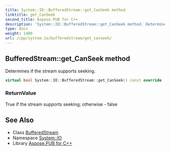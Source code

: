 ```yaml
---
title: System::IO::BufferedStream::get_CanSeek method
linktitle: get_CanSeek
second_title: Aspose.PUB for C++
description: 'System::IO::BufferedStream::get_CanSeek method. Determines if the stream supports seeking in C++.'
type: docs
weight: 1400
url: /cpp/system.io/bufferedstream/get_canseek/
---
```

## BufferedStream::get_CanSeek method


Determines if the stream supports seeking.

```cpp
virtual bool System::IO::BufferedStream::get_CanSeek() const override
```


### ReturnValue

True if the stream supports seeking; otherwise - false

## See Also

* Class [BufferedStream](../)
* Namespace [System::IO](../../)
* Library [Aspose.PUB for C++](../../../)
